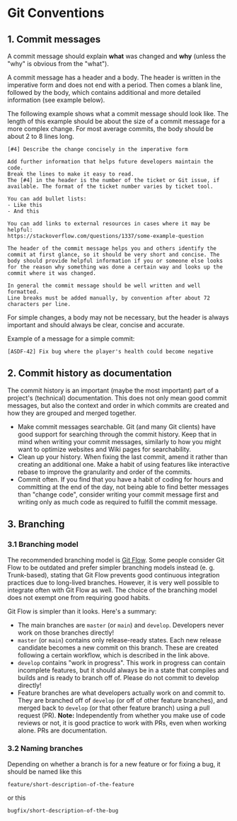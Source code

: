 # Git Conventions

## 1. Commit messages

A commit message should explain **what** was changed and **why** (unless the "why" is
obvious from the "what").

A commit message has a header and a body. The header is written in the imperative
form and does not end with a period. Then comes a blank line, followed by the body, which
contains additional and more detailed information (see example below).

The following example shows what a commit message should look like.
The length of this example should be about the size of a commit message
for a more complex change. For most average commits, the body should be
about 2 to 8 lines long.

```
[#4] Describe the change concisely in the imperative form

Add further information that helps future developers maintain the code.
Break the lines to make it easy to read.
The [#4] in the header is the number of the ticket or Git issue, if
available. The format of the ticket number varies by ticket tool.

You can add bullet lists:
- Like this
- And this

You can add links to external resources in cases where it may be helpful:
https://stackoverflow.com/questions/1337/some-example-question

The header of the commit message helps you and others identify the
commit at first glance, so it should be very short and concise. The
body should provide helpful information if you or someone else looks
for the reason why something was done a certain way and looks up the
commit where it was changed.

In general the commit message should be well written and well formatted.
Line breaks must be added manually, by convention after about 72
characters per line.
```

For simple changes, a body may not be necessary, but the header is always
important and should always be clear, concise and accurate.

Example of a message for a simple commit:

```
[ASDF-42] Fix bug where the player's health could become negative
```

## 2. Commit history as documentation

The commit history is an important (maybe the most important) part of
a project's (technical) documentation. This does not only mean good
commit messages, but also the context and order in which commits are
created and how they are grouped and merged together.

- Make commit messages searchable. Git (and many Git clients) have good
support for searching through the commit history. Keep that in mind when
writing your commit messages, similarly to how you might want to optimize
websites and Wiki pages for searchability.
- Clean up your history. When fixing the last commit, amend it rather than
creating an additional one. Make a habit of using features like interactive
rebase to improve the granularity and order of the commits.
- Commit often. If you find that you have a habit of coding for hours and
committing at the end of the day, not being able to find better messages
than "change code", consider writing your commit message first and writing
only as much code as required to fulfill the commit message.

## 3. Branching

### 3.1 Branching model

The recommended branching model is [Git Flow](https://www.atlassian.com/git/tutorials/comparing-workflows/gitflow-workflow).
Some people consider Git Flow to be outdated and prefer simpler branching
models instead (e. g. Trunk-based), stating that Git Flow prevents good
continuous integration practices due to long-lived branches. However,
it is very well possible to integrate often with Git Flow as well. The
choice of the branching model does not exempt one from requiring good habits.

Git Flow is simpler than it looks. Here's a summary:

- The main branches are `master` (or `main`) and `develop`.
Developers never work on those branches directly!
- `master` (or `main`) contains only release-ready states. Each new release
candidate becomes a new commit on this branch. These are created following a
certain workflow, which is described in the link above.
- `develop` contains "work in progress". This work in progress can contain
incomplete features, but it should always be in a state that compiles and
builds and is ready to branch off of. Please do not commit to develop directly!
- Feature branches are what developers actually work on and commit to. They
are branched off of `develop` (or off of other feature branches), and merged
back to `develop` (or that other feature branch) using a pull request (PR).
**Note:** Independently from whether you make use of code reviews or not, it
is good practice to work with PRs, even when working alone. PRs are documentation.

### 3.2 Naming branches

Depending on whether a branch is for a new feature or for fixing a bug, it should
be named like this

```
feature/short-description-of-the-feature
```

or this

```
bugfix/short-description-of-the-bug
```
